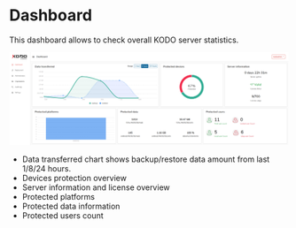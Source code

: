 # Dashboard

This dashboard allows to check overall KODO server statistics.

![](../../.gitbook/assets/image%20%284%29.png)

* Data transferred chart shows backup/restore data amount from last 1/8/24 hours.
* Devices protection overview
* Server information and license overview
* Protected platforms
* Protected data information
* Protected users count

